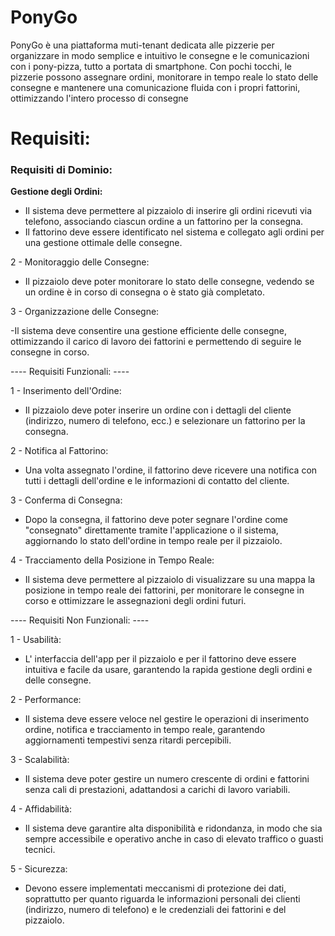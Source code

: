 # PonyGo
PonyGo è una piattaforma muti-tenant dedicata alle pizzerie per organizzare 
in modo semplice e intuitivo le consegne e le comunicazioni con i pony-pizza,
tutto a portata di smartphone. Con pochi tocchi, le pizzerie possono assegnare 
ordini, monitorare in tempo reale lo stato delle consegne e mantenere una 
comunicazione fluida con i propri fattorini, ottimizzando l'intero processo di consegne
# Requisiti:

 ### Requisiti di Dominio:
 
 **Gestione degli Ordini:** 

- Il sistema deve permettere al pizzaiolo di inserire gli ordini ricevuti via telefono, associando ciascun ordine a un fattorino per la consegna.
- Il fattorino deve essere identificato nel sistema e collegato agli ordini per una gestione ottimale delle consegne.

2 - Monitoraggio delle Consegne:

- Il pizzaiolo deve poter monitorare lo stato delle consegne, vedendo se un ordine è in corso di consegna o è stato già completato.

3 - Organizzazione delle Consegne:

-Il sistema deve consentire una gestione efficiente delle consegne, ottimizzando il carico di lavoro dei fattorini e permettendo di seguire le consegne in corso.

---- Requisiti Funzionali: ----

 1 - Inserimento dell'Ordine:

- Il pizzaiolo deve poter inserire un ordine con i dettagli del cliente (indirizzo, numero di telefono, ecc.) e selezionare un fattorino per la consegna.

 2 - Notifica al Fattorino:

- Una volta assegnato l'ordine, il fattorino deve ricevere una notifica con tutti i dettagli dell'ordine e le informazioni di contatto del cliente.

 3 - Conferma di Consegna:

- Dopo la consegna, il fattorino deve poter segnare l'ordine come "consegnato" direttamente tramite l'applicazione o il sistema, aggiornando lo stato dell'ordine in tempo reale per il pizzaiolo.

 4 - Tracciamento della Posizione in Tempo Reale:

- Il sistema deve permettere al pizzaiolo di visualizzare su una mappa la posizione in tempo reale dei fattorini, per monitorare le consegne in corso e ottimizzare le assegnazioni degli ordini futuri.

---- Requisiti Non Funzionali: ----

 1 - Usabilità:

- L' interfaccia dell'app per il pizzaiolo e per il fattorino deve essere intuitiva e facile da usare, garantendo la rapida gestione degli ordini e delle consegne.

 2 - Performance:

- Il sistema deve essere veloce nel gestire le operazioni di inserimento ordine, notifica e tracciamento in tempo reale, garantendo aggiornamenti tempestivi senza ritardi percepibili.

3 - Scalabilità:

- Il sistema deve poter gestire un numero crescente di ordini e fattorini senza cali di prestazioni, adattandosi a carichi di lavoro variabili.

 4 - Affidabilità:

- Il sistema deve garantire alta disponibilità e ridondanza, in modo che sia sempre accessibile e operativo anche in caso di elevato traffico o guasti tecnici.

 5 - Sicurezza:

- Devono essere implementati meccanismi di protezione dei dati, soprattutto per quanto riguarda le informazioni personali dei clienti (indirizzo, numero di telefono) e le credenziali dei fattorini e del pizzaiolo.
